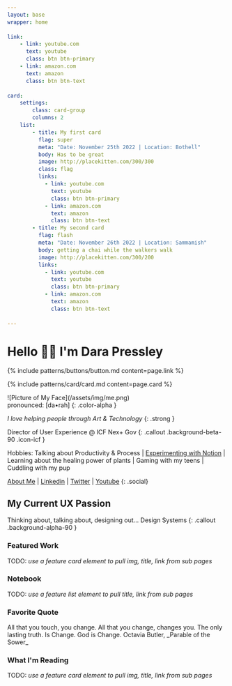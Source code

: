 ```yaml
---
layout: base
wrapper: home

link:
    - link: youtube.com
      text: youtube
      class: btn btn-primary
    - link: amazon.com
      text: amazon
      class: btn btn-text

card:
    settings:
        class: card-group
        columns: 2
    list:
        - title: My first card
          flag: super
          meta: "Date: November 25th 2022 | Location: Bothell"
          body: Has to be great
          image: http://placekitten.com/300/300
          class: flag
          links:
            - link: youtube.com
              text: youtube
              class: btn btn-primary
            - link: amazon.com
              text: amazon
              class: btn btn-text
        - title: My second card
          flag: flash
          meta: "Date: November 26th 2022 | Location: Sammamish"
          body: getting a chai while the walkers walk
          image: http://placekitten.com/300/200
          links:
            - link: youtube.com
              text: youtube
              class: btn btn-primary
            - link: amazon.com
              text: amazon
              class: btn btn-text

---
```


# Hello 🖖🏽 I'm Dara Pressley

{% include patterns/buttons/button.md content=page.link %}

{% include patterns/card/card.md content=page.card %}



<div class="home-hero" markdown="1">
<div class="image" markdown="1">
![Picture of My Face](/assets/img/me.png)

</div>
<div class="content" markdown="1">
pronounced: [da•rah]
{: .color-alpha }

_I love helping people through Art & Technology_
{: .strong }

Director of User Experience @ ICF Nex+ Gov
{: .callout .background-beta-90 .icon-icf }

Hobbies: Talking about Productivity & Process | [Experimenting with Notion](http://youtube.com/notiondiva) |
    Learning about the healing power of plants | Gaming with my teens | Cuddling with my pup
</div>
</div>

[About Me](/about) \| [Linkedin](https://www.linkedin.com/in/darapressley/) \| [Twitter](https://mobile.twitter.com/uxdiva) \| [Youtube](https://www.youtube.com/c/notiondiva)
{: .social}

## My Current UX Passion

Thinking about, talking about, designing out... Design Systems
{: .callout .background-alpha-90 }

### Featured Work

TODO: _use a feature card element to pull img, title, link from sub pages_

### Notebook
TODO: _use a feature list element to pull title, link from sub pages_

### Favorite Quote
<div class="quote" markdown="1">
All that you touch, you change. All that you change, changes you. The only lasting truth. Is Change. God is Change.
Octavia Butler, _Parable of the Sower_
</div>

### What I'm Reading
TODO: _use a feature card element to pull img, title, link from sub pages_


